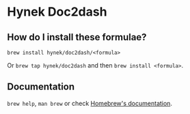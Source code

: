 # Hynek Doc2dash

## How do I install these formulae?

`brew install hynek/doc2dash/<formula>`

Or `brew tap hynek/doc2dash` and then `brew install <formula>`.

## Documentation

`brew help`, `man brew` or check [Homebrew's documentation](https://docs.brew.sh).
